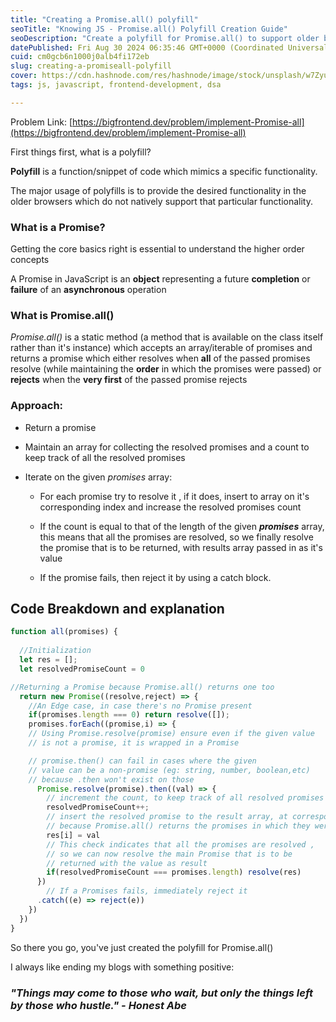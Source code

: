 ```yaml
---
title: "Creating a Promise.all() polyfill"
seoTitle: "Knowing JS - Promise.all() Polyfill Creation Guide"
seoDescription: "Create a polyfill for Promise.all() to support older browsers. Learn about Promises and the approach to implement it effectively"
datePublished: Fri Aug 30 2024 06:35:46 GMT+0000 (Coordinated Universal Time)
cuid: cm0gcb6n1000j0alb4fi172eb
slug: creating-a-promiseall-polyfill
cover: https://cdn.hashnode.com/res/hashnode/image/stock/unsplash/w7ZyuGYNpRQ/upload/d6c8aca57564962f9bcff1eb9fd790ad.jpeg
tags: js, javascript, frontend-development, dsa

---
```


Problem Link: [https://bigfrontend.dev/problem/implement-Promise-all](https://bigfrontend.dev/problem/implement-Promise-all)

First things first, what is a polyfill?

**Polyfill** is a function/snippet of code which mimics a specific functionality.

The major usage of polyfills is to provide the desired functionality in the older browsers which do not natively support that particular functionality.

### What is a Promise?

Getting the core basics right is essential to understand the higher order concepts

A Promise in JavaScript is an **object** representing a future **completion** or **failure** of an **asynchronous** operation

### What is Promise.all()

*Promise.all()* is a static method (a method that is available on the class itself rather than it's instance) which accepts an array/iterable of promises and returns a promise which either resolves when **all** of the passed promises resolve (while maintaining the **order** in which the promises were passed) or **rejects** when the **very first** of the passed promise rejects

### Approach:

* Return a promise
    
* Maintain an array for collecting the resolved promises and a count to keep track of all the resolved promises
    
* Iterate on the given *promises* array:
    
    * For each promise try to resolve it , if it does, insert to array on it's corresponding index and increase the resolved promises count
        
    * If the count is equal to that of the length of the given ***promises*** array, this means that all the promises are resolved, so we finally resolve the promise that is to be returned, with results array passed in as it's value
        
    * If the promise fails, then reject it by using a catch block.
        

## Code Breakdown and explanation

```javascript
function all(promises) {
  
  //Initialization
  let res = [];
  let resolvedPromiseCount = 0

//Returning a Promise because Promise.all() returns one too
  return new Promise((resolve,reject) => {
    //An Edge case, in case there's no Promise present
    if(promises.length === 0) return resolve([]);
    promises.forEach((promise,i) => {
    // Using Promise.resolve(promise) ensure even if the given value 
    // is not a promise, it is wrapped in a Promise

    // promise.then() can fail in cases where the given 
    // value can be a non-promise (eg: string, number, boolean,etc) 
    // because .then won't exist on those
      Promise.resolve(promise).then((val) => {
        // increment the count, to keep track of all resolved promises
        resolvedPromiseCount++;
        // insert the resolved promise to the result array, at corresponding index 
        // because Promise.all() returns the promises in which they were passed
        res[i] = val
        // This check indicates that all the promises are resolved , 
        // so we can now resolve the main Promise that is to be 
        // returned with the value as result
        if(resolvedPromiseCount === promises.length) resolve(res)
      })
        // If a Promises fails, immediately reject it
      .catch((e) => reject(e))
    })
  })
}
```

So there you go, you've just created the polyfill for Promise.all()

I always like ending my blogs with something positive:

### ***"Things may come to those who wait, but only the things left by those who hustle."*** ***\- Honest Abe***